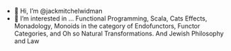 - 👋 Hi, I’m @jackmitchelwidman
- 👀 I’m interested in ...  Functional Programming, Scala, Cats Effects, Monadology, Monoids in the category of Endofunctors, Functor Categories, and Oh so Natural Transformations. And Jewish Philosophy and Law

<!---
jackmitchelwidman/jackmitchelwidman is a ✨ special ✨ repository because its `README.md` (this file) appears on your GitHub profile.
You can click the Preview link to take a look at your changes.
--->

